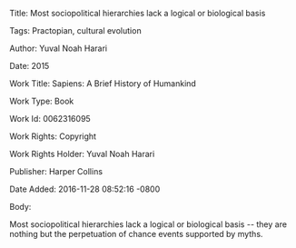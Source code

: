 Title:  Most sociopolitical hierarchies lack a logical or biological basis

Tags:   Practopian, cultural evolution

Author: Yuval Noah Harari

Date:   2015

Work Title: Sapiens: A Brief History of Humankind

Work Type: Book

Work Id: 0062316095

Work Rights: Copyright

Work Rights Holder: Yuval Noah Harari

Publisher: Harper Collins

Date Added: 2016-11-28 08:52:16 -0800

Body: 

Most sociopolitical hierarchies lack a logical or biological basis -- they are nothing but the perpetuation of chance events supported by myths.

